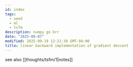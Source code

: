 ```yaml
---
id: index
tags:
  - seed
  - ml
  - tsfm
description: numpy go brr
date: "2025-09-07"
modified: 2025-09-19 12:21:30 GMT-04:00
title: linear backward implementation of gradient descent
---
```


see also [[thoughts/tsfm/1|notes]]
